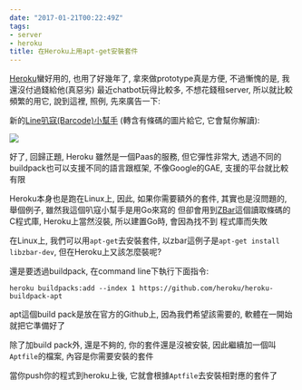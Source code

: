 ```yaml
---
date: "2017-01-21T00:22:49Z"
tags:
- server
- heroku
title: 在Heroku上用apt-get安裝套件
---
```


[Heroku](https://www.heroku.com)蠻好用的, 也用了好幾年了, 拿來做prototype真是方便, 不過慚愧的是, 我還沒付過錢給他(真惡劣)
最近chatbot玩得比較多, 不想花錢租server, 所以就比較頻繁的用它, 說到這裡, 照例, 先來廣告一下:

新的[Line叭寇(Barcode)小幫手](https://line.me/R/ti/p/%40dlk1367a) (轉含有條碼的圖片給它, 它會幫你解讀):

[![](http://qr-official.line.me/L/zMCfmfxLHk.png)](https://line.me/R/ti/p/%40dlk1367a)

好了, 回歸正題, Heroku 雖然是一個Paas的服務, 但它彈性非常大, 透過不同的buildpack也可以支援不同的語言跟框架,
不像Google的GAE, 支援的平台就比較有限

Heroku本身也是跑在Linux上, 因此, 如果你需要額外的套件, 其實也是沒問題的, 舉個例子, 雖然我這個叭寇小幫手是用Go來寫的
但卻會用到[ZBar](http://zbar.sourceforge.net/)這個讀取條碼的C程式庫, Heroku上當然沒裝, 所以建置Go時, 會因為找不到
程式庫而失敗

在Linux上, 我們可以用`apt-get`去安裝套件, 以zbar這例子是`apt-get install libzbar-dev`, 但在Heroku上又該怎麼裝呢?

還是要透過buildpack, 在command line下執行下面指令:

```
heroku buildpacks:add --index 1 https://github.com/heroku/heroku-buildpack-apt
```

apt這個build pack是放在官方的Github上, 因為我們希望該需要的, 軟體在一開始就把它準備好了

除了加build pack外, 還是不夠的, 你的套件還是沒被安裝, 因此繼續加一個叫`Aptfile`的檔案, 內容是你需要安裝的套件

當你push你的程式到heroku上後, 它就會根據`Aptfile`去安裝相對應的套件了

